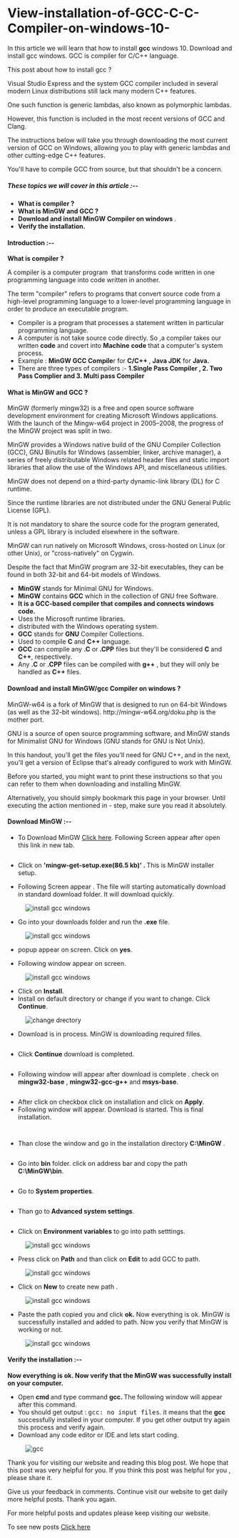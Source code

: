 # View-installation-of-GCC-C-C-Compiler-on-windows-10-
<!-- wp:paragraph -->
<p>In this article we will learn that how to install <strong>gcc</strong> windows 10. Download and  install gcc windows. GCC is compiler for C/C++ language.</p>
<!-- /wp:paragraph -->

<!-- wp:paragraph -->
<p>This post about how to install gcc ?</p>
<!-- /wp:paragraph -->

<!-- wp:paragraph -->
<p>Visual Studio Express and the system GCC compiler included in several modern Linux distributions still lack many modern C++ features. </p>
<!-- /wp:paragraph -->

<!-- wp:paragraph -->
<p>One such function is generic lambdas, also known as polymorphic lambdas. </p>
<!-- /wp:paragraph -->

<!-- wp:paragraph -->
<p>However, this function is included in the most recent versions of GCC and Clang.</p>
<!-- /wp:paragraph -->

<!-- wp:paragraph -->
<p>The instructions below will take you through downloading the most current version of GCC on Windows, allowing you to play with generic lambdas and other cutting-edge C++ features. </p>
<!-- /wp:paragraph -->

<!-- wp:paragraph -->
<p>You'll have to compile GCC from source, but that shouldn't be a concern.</p>
<!-- /wp:paragraph -->

<!-- wp:heading {"level":5} -->
<h5><strong>These topics we will cover in this article :--</strong></h5>
<!-- /wp:heading -->

<!-- wp:list -->
<ul><li><strong>What is compiler ?</strong></li><li><strong>What is MinGW and GCC ?</strong></li><li><strong>Download and install MinGW Compiler on windows </strong>.</li><li><strong>Verify the installation.</strong></li></ul>
<!-- /wp:list -->

<!-- wp:heading {"level":4} -->
<h4><strong>Introduction</strong> <strong>:--</strong></h4>
<!-- /wp:heading -->

<!-- wp:paragraph -->
<p><strong>What is compiler ?</strong></p>
<!-- /wp:paragraph -->

<!-- wp:paragraph -->
<p>A compiler is a computer program&nbsp;&nbsp;that transforms code written in one programming language into code written in another. </p>
<!-- /wp:paragraph -->

<!-- wp:paragraph -->
<p>The term "compiler" refers to programs&nbsp;that convert source code from a high-level programming language to a lower-level programming language in order to produce an executable program.</p>
<!-- /wp:paragraph -->

<!-- wp:list -->
<ul><li>Compiler is a program that processes a statement written in particular programming language.</li><li>A computer is not take source code directly. So ,a compiler takes our written <strong>code</strong> and covert into <strong>Machine</strong> <strong>code</strong> that a computer's system process.</li><li>Example : <strong>MinGW GCC Compile</strong>r for <strong>C/C++ </strong>,  <strong>Java JDK</strong> for <strong>Java.</strong></li><li>There are three types of compilers :- <strong>1.Single Pass Compiler , 2. Two Pass Complier and 3. Multi pass Compiler </strong></li></ul>
<!-- /wp:list -->

<!-- wp:heading {"level":4} -->
<h4><strong>What is MinGW and GCC ?</strong></h4>
<!-- /wp:heading -->

<!-- wp:paragraph -->
<p>MinGW (formerly mingw32) is a free and open source software development environment for creating Microsoft Windows applications. With the launch of the Mingw-w64 project in 2005–2008, the progress of the MinGW project was split in two.</p>
<!-- /wp:paragraph -->

<!-- wp:paragraph -->
<p>MinGW provides a Windows native build of the GNU Compiler Collection (GCC), GNU Binutils for Windows (assembler, linker, archive manager), a series of freely distributable Windows related header files and static import libraries that allow the use of the Windows API, and miscellaneous utilities.</p>
<!-- /wp:paragraph -->

<!-- wp:paragraph -->
<p>MinGW does not depend on a third-party dynamic-link library (DL) for C runtime.</p>
<!-- /wp:paragraph -->

<!-- wp:paragraph -->
<p>Since the runtime libraries are not distributed under the GNU General Public License (GPL).</p>
<!-- /wp:paragraph -->

<!-- wp:paragraph -->
<p> It is not mandatory to share the source code for the program generated, unless a GPL library is included elsewhere in the software.</p>
<!-- /wp:paragraph -->

<!-- wp:paragraph -->
<p>MinGW can run natively on Microsoft Windows, cross-hosted on Linux (or other Unix), or "cross-natively" on Cygwin.</p>
<!-- /wp:paragraph -->

<!-- wp:paragraph -->
<p> Despite the fact that MinGW program are 32-bit executables, they can be found in both 32-bit and 64-bit models of Windows.</p>
<!-- /wp:paragraph -->

<!-- wp:list -->
<ul><li><strong>MinGW</strong> stands for Minimal GNU for Windows.</li><li><strong>MinGW</strong> contains <strong>GCC</strong> which in the collection of GNU free Software.</li><li><strong>It is a GCC-based compiler that compiles and connects windows code.</strong></li><li>Uses the Microsoft runtime libraries.</li><li>distributed with the Windows operating system.</li><li><strong>GCC</strong>&nbsp;stands for <strong>GNU</strong> Compiler Collections.</li><li>Used to compile <strong>C</strong> and <strong>C++</strong> language.&nbsp;</li><li><strong>GCC</strong>&nbsp;can compile any <strong><strong>.C</strong></strong> or<strong> .CPP</strong> files but they'll be considered <strong>C</strong> and <strong>C++</strong>, respectively.</li><li>Any <strong>.C</strong>  or <strong><strong>.CPP</strong></strong> files can be compiled with <strong>g++</strong> , but they will only be handled as <strong>C++</strong> files.</li></ul>
<!-- /wp:list -->

<!-- wp:heading {"level":4} -->
<h4><strong>Download and install MinGW/gcc Compiler on windows ?</strong></h4>
<!-- /wp:heading -->

<!-- wp:paragraph -->
<p>MinGW-w64 is a fork of MinGW that is designed to run on 64-bit Windows (as well as the 32-bit windows). http://mingw-w64.org/doku.php is the mother port.</p>
<!-- /wp:paragraph -->

<!-- wp:paragraph -->
<p>GNU is a source of open source programming software, and MinGW stands for Minimalist GNU for Windows (GNU stands for GNU is Not Unix).</p>
<!-- /wp:paragraph -->

<!-- wp:paragraph -->
<p>In this handout, you'll get the files you'll need for GNU C++, and in the next, you'll get a version of Eclipse that's already configured to work with MinGW.</p>
<!-- /wp:paragraph -->

<!-- wp:paragraph -->
<p>Before you started, you might want to print these instructions so that you can refer to them when downloading and installing MinGW.</p>
<!-- /wp:paragraph -->

<!-- wp:paragraph -->
<p> Alternatively, you should simply bookmark this page in your browser. Until executing the action mentioned in - step, make sure you read it absolutely.</p>
<!-- /wp:paragraph -->

<!-- wp:heading {"level":4} -->
<h4><strong>Download MinGW :--</strong></h4>
<!-- /wp:heading -->

<!-- wp:list -->
<ul><li>To Download MinGW <a href="https://sourceforge.net/projects/mingw/files/">Click here</a>. Following Screen appear after open this link in new tab. </li></ul>
<!-- /wp:list -->

<!-- wp:image {"id":1247,"linkDestination":"none"} -->
<figure class="wp-block-image"><img src="http://pcbloggers.com/wp-content/uploads/2021/03/Screenshot-2021-03-20-164646.jpg" alt="" class="wp-image-1247"/></figure>
<!-- /wp:image -->

<!-- wp:list -->
<ul><li>Click on <strong>'mingw-get-setup.exe(86.5 kb)' . </strong>This is  MinGW installer setup.</li></ul>
<!-- /wp:list -->

<!-- wp:list -->
<ul><li>Following Screen appear . The file will starting automatically download in standard download folder. It will download quickly.</li></ul>
<!-- /wp:list -->

<!-- wp:image {"align":"center","id":1249,"sizeSlug":"large","linkDestination":"none"} -->
<div class="wp-block-image"><figure class="aligncenter size-large"><img src="http://pcbloggers.com/wp-content/uploads/2021/03/Screenshot-2021-03-20-165502-1.jpg" alt="install gcc windows" class="wp-image-1249"/></figure></div>
<!-- /wp:image -->

<!-- wp:list -->
<ul><li>Go into your downloads folder and run the <strong>.exe</strong> file.</li></ul>
<!-- /wp:list -->

<!-- wp:image {"align":"center","id":1250,"sizeSlug":"large","linkDestination":"none"} -->
<div class="wp-block-image"><figure class="aligncenter size-large"><img src="http://pcbloggers.com/wp-content/uploads/2021/03/Screenshot-2021-03-20-170427.jpg" alt="install gcc windows" class="wp-image-1250"/></figure></div>
<!-- /wp:image -->

<!-- wp:list -->
<ul><li> popup appear on screen. Click on <strong>yes</strong>.</li></ul>
<!-- /wp:list -->

<!-- wp:list -->
<ul><li>Following window appear on screen.</li></ul>
<!-- /wp:list -->

<!-- wp:image {"align":"center","id":1251,"sizeSlug":"large","linkDestination":"none"} -->
<div class="wp-block-image"><figure class="aligncenter size-large"><img src="http://pcbloggers.com/wp-content/uploads/2021/03/Screenshot-2021-03-20-170446.jpg" alt="install gcc windows" class="wp-image-1251"/></figure></div>
<!-- /wp:image -->

<!-- wp:list -->
<ul><li>Click on <strong>Install</strong>.</li><li>Install on default directory or change if you want to change. Click  <strong>Continue</strong>.</li></ul>
<!-- /wp:list -->

<!-- wp:image {"align":"center","id":1252,"sizeSlug":"large","linkDestination":"none"} -->
<div class="wp-block-image"><figure class="aligncenter size-large"><img src="http://pcbloggers.com/wp-content/uploads/2021/03/Screenshot-2021-03-20-170504.jpg" alt="change drectory" class="wp-image-1252"/></figure></div>
<!-- /wp:image -->

<!-- wp:list -->
<ul><li>Download is in process. MinGW is downloading required filles. </li></ul>
<!-- /wp:list -->

<!-- wp:image {"align":"center","id":1253,"sizeSlug":"large","linkDestination":"none"} -->
<div class="wp-block-image"><figure class="aligncenter size-large"><img src="http://pcbloggers.com/wp-content/uploads/2021/03/Screenshot-2021-03-20-170523.jpg" alt="" class="wp-image-1253"/></figure></div>
<!-- /wp:image -->

<!-- wp:list -->
<ul><li>Click <strong>Continue</strong> download is completed.</li></ul>
<!-- /wp:list -->

<!-- wp:image {"align":"center","id":1254,"sizeSlug":"large","linkDestination":"none"} -->
<div class="wp-block-image"><figure class="aligncenter size-large"><img src="http://pcbloggers.com/wp-content/uploads/2021/03/Screenshot-2021-03-20-170632.jpg" alt="" class="wp-image-1254"/></figure></div>
<!-- /wp:image -->

<!-- wp:list -->
<ul><li>Following window will appear after download is complete . check on <strong>mingw32-base</strong> , <strong>mingw32-gcc-g++</strong> and <strong>msys-base</strong>.</li></ul>
<!-- /wp:list -->

<!-- wp:image {"align":"center","id":1255,"sizeSlug":"large","linkDestination":"none"} -->
<div class="wp-block-image"><figure class="aligncenter size-large"><img src="http://pcbloggers.com/wp-content/uploads/2021/03/Screenshot-2021-03-20-171033.jpg" alt="" class="wp-image-1255"/></figure></div>
<!-- /wp:image -->

<!-- wp:list -->
<ul><li>After click on checkbox click on installation and click on <strong>Apply</strong>.</li><li>Following window will appear. Download is started. This is final installation.</li></ul>
<!-- /wp:list -->

<!-- wp:image {"id":1256,"sizeSlug":"large","linkDestination":"none"} -->
<figure class="wp-block-image size-large"><img src="http://pcbloggers.com/wp-content/uploads/2021/03/Screenshot-2021-03-20-171128.jpg" alt="" class="wp-image-1256"/></figure>
<!-- /wp:image -->

<!-- wp:image {"align":"center","id":1257,"sizeSlug":"large","linkDestination":"none"} -->
<div class="wp-block-image"><figure class="aligncenter size-large"><img src="http://pcbloggers.com/wp-content/uploads/2021/03/Screenshot-2021-03-20-171246.jpg" alt="" class="wp-image-1257"/></figure></div>
<!-- /wp:image -->

<!-- wp:list -->
<ul><li>Than close the window and go in the installation directory <strong>C:\MinGW</strong> .</li></ul>
<!-- /wp:list -->

<!-- wp:image {"align":"center","id":1259,"sizeSlug":"large","linkDestination":"none"} -->
<div class="wp-block-image"><figure class="aligncenter size-large"><img src="http://pcbloggers.com/wp-content/uploads/2021/03/Screenshot-2021-03-20-172436-1.jpg" alt="" class="wp-image-1259"/></figure></div>
<!-- /wp:image -->

<!-- wp:list -->
<ul><li>Go into <strong>bin</strong> folder. click on address bar and copy the path <strong>C:\MinGW\bin</strong>.</li></ul>
<!-- /wp:list -->

<!-- wp:image {"id":1261,"sizeSlug":"large","linkDestination":"none"} -->
<figure class="wp-block-image size-large"><img src="http://pcbloggers.com/wp-content/uploads/2021/03/Screenshot-2021-03-20-180034.jpg" alt="" class="wp-image-1261"/></figure>
<!-- /wp:image -->

<!-- wp:list -->
<ul><li>Go to <strong>System properties</strong>. </li></ul>
<!-- /wp:list -->

<!-- wp:image {"align":"center","id":1262,"sizeSlug":"large","linkDestination":"none"} -->
<div class="wp-block-image"><figure class="aligncenter size-large"><img src="http://pcbloggers.com/wp-content/uploads/2021/03/Screenshot-2021-03-20-172755-1.jpg" alt="" class="wp-image-1262"/></figure></div>
<!-- /wp:image -->

<!-- wp:list -->
<ul><li>Than go to<strong> Advanced system settings</strong>. </li></ul>
<!-- /wp:list -->

<!-- wp:image {"align":"center","id":1263,"sizeSlug":"large","linkDestination":"none"} -->
<div class="wp-block-image"><figure class="aligncenter size-large"><img src="http://pcbloggers.com/wp-content/uploads/2021/03/Screenshot-2021-03-20-172818.jpg" alt="" class="wp-image-1263"/></figure></div>
<!-- /wp:image -->

<!-- wp:list -->
<ul><li>Click on <strong>Environment variables</strong> to go into path setttings.</li></ul>
<!-- /wp:list -->

<!-- wp:image {"align":"center","id":1264,"sizeSlug":"large","linkDestination":"none"} -->
<div class="wp-block-image"><figure class="aligncenter size-large"><img src="http://pcbloggers.com/wp-content/uploads/2021/03/Screenshot-2021-03-20-172818-1.jpg" alt="install gcc windows" class="wp-image-1264"/></figure></div>
<!-- /wp:image -->

<!-- wp:list -->
<ul><li>Press click on <strong>Path</strong> and than click on <strong>Edit</strong> to add GCC to path.  </li></ul>
<!-- /wp:list -->

<!-- wp:image {"align":"center","id":1267,"sizeSlug":"large","linkDestination":"none"} -->
<div class="wp-block-image"><figure class="aligncenter size-large"><img src="http://pcbloggers.com/wp-content/uploads/2021/03/Screenshot-2021-03-20-172853-1.jpg" alt="install gcc windows" class="wp-image-1267"/></figure></div>
<!-- /wp:image -->

<!-- wp:list -->
<ul><li>Click on <strong>New</strong> to create new path .</li></ul>
<!-- /wp:list -->

<!-- wp:image {"align":"center","id":1265,"sizeSlug":"large","linkDestination":"none"} -->
<div class="wp-block-image"><figure class="aligncenter size-large"><img src="http://pcbloggers.com/wp-content/uploads/2021/03/Screenshot-2021-03-20-172913.jpg" alt="install gcc windows" class="wp-image-1265"/></figure></div>
<!-- /wp:image -->

<!-- wp:list -->
<ul><li>Paste the path copied you and click <strong>ok.</strong> Now everything is ok. MinGW is successfully installed and added to path. Now you verify that MinGW is working or not. </li></ul>
<!-- /wp:list -->

<!-- wp:image {"align":"center","id":1269,"sizeSlug":"large","linkDestination":"none"} -->
<div class="wp-block-image"><figure class="aligncenter size-large"><img src="http://pcbloggers.com/wp-content/uploads/2021/03/Screenshot-2021-03-20-172953.jpg" alt="install gcc windows" class="wp-image-1269"/></figure></div>
<!-- /wp:image -->

<!-- wp:heading {"level":4} -->
<h4><strong>Verify the installation :--</strong></h4>
<!-- /wp:heading -->

<!-- wp:paragraph -->
<p><strong>Now everything is ok. Now verify that the MinGW was successfully install on your computer.</strong></p>
<!-- /wp:paragraph -->

<!-- wp:list -->
<ul><li>Open <strong>cmd </strong>and type command <strong>gcc. </strong> The following window will appear after this command.</li><li>You should get output : <kbd>gcc: no input files</kbd>.&nbsp;it means that the <strong>gcc</strong> successfully installed in your computer. If you get other output try again this process and verify again.</li><li>Download any code editor or IDE and lets start coding.</li></ul>
<!-- /wp:list -->

<!-- wp:image {"align":"center","id":1270,"sizeSlug":"large","linkDestination":"none"} -->
<div class="wp-block-image"><figure class="aligncenter size-large"><img src="http://pcbloggers.com/wp-content/uploads/2021/03/Screenshot-2021-03-20-173851.jpg" alt="gcc" class="wp-image-1270"/></figure></div>
<!-- /wp:image -->

<!-- wp:paragraph -->
<p>Thank you for visiting our website and reading this blog post. We hope that this post was very helpful for you. If you think this post was helpful for you , please share it. </p>
<!-- /wp:paragraph -->

<!-- wp:paragraph -->
<p>Give us your feedback in comments. Continue visit our website to get daily more helpful posts. Thank you again.</p>
<!-- /wp:paragraph -->

<!-- wp:paragraph -->
<p>For more helpful posts and updates please keep visiting our website.</p>
<!-- /wp:paragraph -->

To see new posts <a href="http://pcbloggers.com/install-gcc-windows-how-to-install-gcc-for-windows/" >Click here </a>
